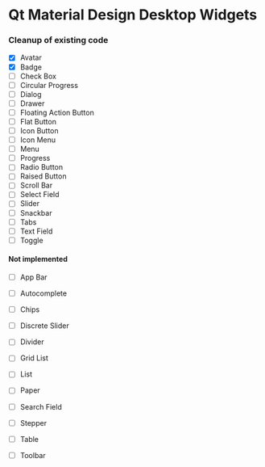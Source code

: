 # Qt Material Design Desktop Widgets

### Cleanup of existing code

- [x] Avatar
- [x] Badge
- [ ] Check Box
- [ ] Circular Progress
- [ ] Dialog
- [ ] Drawer
- [ ] Floating Action Button
- [ ] Flat Button
- [ ] Icon Button
- [ ] Icon Menu
- [ ] Menu
- [ ] Progress
- [ ] Radio Button
- [ ] Raised Button
- [ ] Scroll Bar
- [ ] Select Field
- [ ] Slider
- [ ] Snackbar
- [ ] Tabs
- [ ] Text Field
- [ ] Toggle

#### Not implemented

- [ ] App Bar
- [ ] Autocomplete
- [ ] Chips
- [ ] Discrete Slider
- [ ] Divider
- [ ] Grid List
- [ ] List
- [ ] Paper
- [ ] Search Field
- [ ] Stepper
- [ ] Table
- [ ] Toolbar

